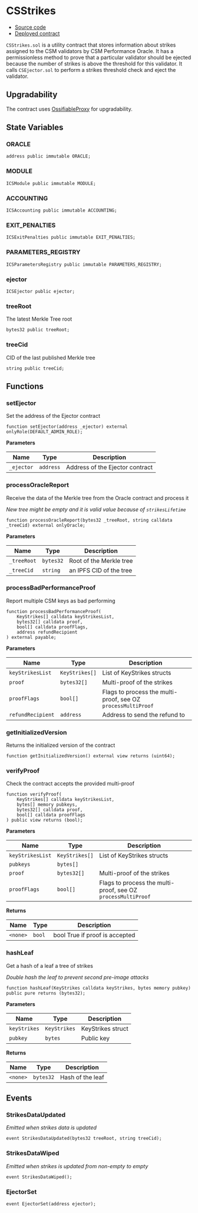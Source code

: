# CSStrikes

- [Source code](https://github.com/lidofinance/community-staking-module/blob/v2.0/src/CSStrikes.sol)
- [Deployed contract](https://etherscan.io/address/0xaa328816027F2D32B9F56d190BC9Fa4A5C07637f)

`CSStrikes.sol` is a utility contract that stores information about strikes assigned to the CSM validators by CSM Performance Oracle. It has a permissionless method to prove that a particular validator should be ejected because the number of strikes is above the threshold for this validator. It calls `CSEjector.sol` to perform a strikes threshold check and eject the validator.

## Upgradability

The contract uses [OssifiableProxy](contracts/ossifiable-proxy.md) for upgradability.

## State Variables
### ORACLE

```solidity
address public immutable ORACLE;
```


### MODULE

```solidity
ICSModule public immutable MODULE;
```


### ACCOUNTING

```solidity
ICSAccounting public immutable ACCOUNTING;
```


### EXIT_PENALTIES

```solidity
ICSExitPenalties public immutable EXIT_PENALTIES;
```


### PARAMETERS_REGISTRY

```solidity
ICSParametersRegistry public immutable PARAMETERS_REGISTRY;
```


### ejector

```solidity
ICSEjector public ejector;
```


### treeRoot
The latest Merkle Tree root


```solidity
bytes32 public treeRoot;
```


### treeCid
CID of the last published Merkle tree


```solidity
string public treeCid;
```


## Functions

### setEjector

Set the address of the Ejector contract


```solidity
function setEjector(address _ejector) external onlyRole(DEFAULT_ADMIN_ROLE);
```
**Parameters**

|Name|Type|Description|
|----|----|-----------|
|`_ejector`|`address`|Address of the Ejector contract|


### processOracleReport

Receive the data of the Merkle tree from the Oracle contract and process it

*New tree might be empty and it is valid value because of `strikesLifetime`*


```solidity
function processOracleReport(bytes32 _treeRoot, string calldata _treeCid) external onlyOracle;
```
**Parameters**

|Name|Type|Description|
|----|----|-----------|
|`_treeRoot`|`bytes32`|Root of the Merkle tree|
|`_treeCid`|`string`|an IPFS CID of the tree|


### processBadPerformanceProof

Report multiple CSM keys as bad performing


```solidity
function processBadPerformanceProof(
    KeyStrikes[] calldata keyStrikesList,
    bytes32[] calldata proof,
    bool[] calldata proofFlags,
    address refundRecipient
) external payable;
```
**Parameters**

|Name|Type|Description|
|----|----|-----------|
|`keyStrikesList`|`KeyStrikes[]`|List of KeyStrikes structs|
|`proof`|`bytes32[]`|Multi-proof of the strikes|
|`proofFlags`|`bool[]`|Flags to process the multi-proof, see OZ `processMultiProof`|
|`refundRecipient`|`address`|Address to send the refund to|


### getInitializedVersion

Returns the initialized version of the contract


```solidity
function getInitializedVersion() external view returns (uint64);
```

### verifyProof

Check the contract accepts the provided multi-proof


```solidity
function verifyProof(
    KeyStrikes[] calldata keyStrikesList,
    bytes[] memory pubkeys,
    bytes32[] calldata proof,
    bool[] calldata proofFlags
) public view returns (bool);
```
**Parameters**

|Name|Type|Description|
|----|----|-----------|
|`keyStrikesList`|`KeyStrikes[]`|List of KeyStrikes structs|
|`pubkeys`|`bytes[]`||
|`proof`|`bytes32[]`|Multi-proof of the strikes|
|`proofFlags`|`bool[]`|Flags to process the multi-proof, see OZ `processMultiProof`|

**Returns**

|Name|Type|Description|
|----|----|-----------|
|`<none>`|`bool`|bool True if proof is accepted|


### hashLeaf

Get a hash of a leaf a tree of strikes

*Double hash the leaf to prevent second pre-image attacks*


```solidity
function hashLeaf(KeyStrikes calldata keyStrikes, bytes memory pubkey) public pure returns (bytes32);
```
**Parameters**

|Name|Type|Description|
|----|----|-----------|
|`keyStrikes`|`KeyStrikes`|KeyStrikes struct|
|`pubkey`|`bytes`|Public key|

**Returns**

|Name|Type|Description|
|----|----|-----------|
|`<none>`|`bytes32`|Hash of the leaf|


## Events
### StrikesDataUpdated
*Emitted when strikes data is updated*


```solidity
event StrikesDataUpdated(bytes32 treeRoot, string treeCid);
```

### StrikesDataWiped
*Emitted when strikes is updated from non-empty to empty*


```solidity
event StrikesDataWiped();
```

### EjectorSet

```solidity
event EjectorSet(address ejector);
```